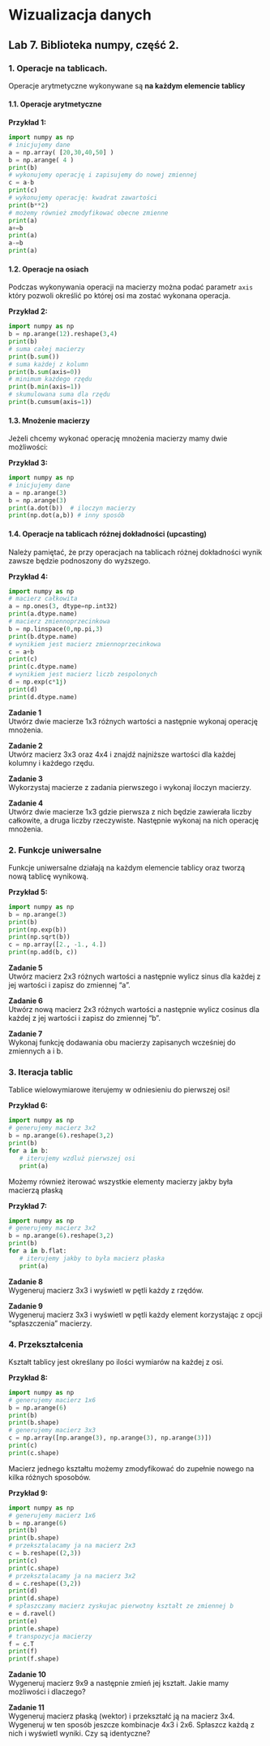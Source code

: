 # Wizualizacja danych
## Lab 7. Biblioteka numpy, część 2.

### **1. Operacje na tablicach.**

Operacje arytmetyczne wykonywane są **na każdym elemencie tablicy**
#### **1.1.	Operacje arytmetyczne**

**Przykład 1:**
```python
import numpy as np
# inicjujemy dane
a = np.array( [20,30,40,50] )
b = np.arange( 4 )
print(b)
# wykonujemy operację i zapisujemy do nowej zmiennej
c = a-b
print(c)
# wykonujemy operację: kwadrat zawartości
print(b**2)
# możemy również zmodyfikować obecne zmienne
print(a)
a+=b
print(a)
a-=b
print(a)
```

#### **1.2.	Operacje na osiach**

Podczas wykonywania operacji na macierzy można podać parametr `axis` który pozwoli określić po której osi ma zostać wykonana operacja.

**Przykład 2:**

```python
import numpy as np
b = np.arange(12).reshape(3,4)
print(b)
# suma całej macierzy
print(b.sum())
# suma każdej z kolumn
print(b.sum(axis=0))
# minimum każdego rzędu
print(b.min(axis=1))
# skumulowana suma dla rzędu
print(b.cumsum(axis=1))
```

#### **1.3.	Mnożenie macierzy**

Jeżeli chcemy wykonać operację mnożenia macierzy mamy dwie możliwości:

**Przykład 3:**
```python
import numpy as np
# inicjujemy dane
a = np.arange(3)
b = np.arange(3)
print(a.dot(b))  # iloczyn macierzy
print(np.dot(a,b)) # inny sposób
```

#### **1.4.	Operacje na tablicach różnej dokładności (upcasting)**

Należy pamiętać, że przy operacjach na tablicach różnej dokładności wynik zawsze będzie podnoszony do wyższego.

**Przykład 4:**
```python
import numpy as np
# macierz całkowita
a = np.ones(3, dtype=np.int32)
print(a.dtype.name)
# macierz zmiennoprzecinkowa
b = np.linspace(0,np.pi,3)
print(b.dtype.name)
# wynikiem jest macierz zmiennoprzecinkowa
c = a+b
print(c)
print(c.dtype.name)
# wynikiem jest macierz liczb zespolonych
d = np.exp(c*1j)
print(d)
print(d.dtype.name)
```

**Zadanie 1**  
Utwórz dwie macierze 1x3 różnych wartości a następnie wykonaj operację mnożenia.

**Zadanie 2**  
Utwórz macierz 3x3 oraz 4x4 i znajdź najniższe wartości dla każdej kolumny i każdego rzędu.

**Zadanie 3**  
Wykorzystaj macierze z zadania pierwszego i wykonaj iloczyn macierzy.

**Zadanie 4**  
Utwórz dwie macierze 1x3 gdzie pierwsza z nich będzie zawierała liczby całkowite, a druga liczby rzeczywiste. Następnie wykonaj na nich operację mnożenia.

### **2.	Funkcje uniwersalne**
Funkcje uniwersalne działają na każdym elemencie tablicy oraz tworzą nową tablicę wynikową.

**Przykład 5:**
```python
import numpy as np
b = np.arange(3)
print(b)
print(np.exp(b))
print(np.sqrt(b))
c = np.array([2., -1., 4.])
print(np.add(b, c))
```

**Zadanie 5**  
Utwórz macierz 2x3 różnych wartości a następnie wylicz sinus dla każdej z jej wartości i zapisz do zmiennej “a”.

**Zadanie 6**  
Utwórz nową macierz 2x3 różnych wartości a następnie wylicz cosinus dla każdej z jej wartości i zapisz do zmiennej “b”.

**Zadanie 7**  
Wykonaj funkcję dodawania obu macierzy zapisanych wcześniej do zmiennych a i b.


### **3. Iteracja tablic**
Tablice wielowymiarowe iterujemy w odniesieniu do pierwszej osi!

**Przykład 6:**  
```python
import numpy as np
# generujemy macierz 3x2
b = np.arange(6).reshape(3,2)
print(b)
for a in b:
   # iterujemy wzdluż pierwszej osi
   print(a)
```

Możemy również iterować wszystkie elementy macierzy jakby była macierzą płaską


**Przykład 7:**
```python
import numpy as np
# generujemy macierz 3x2
b = np.arange(6).reshape(3,2)
print(b)
for a in b.flat:
   # iterujemy jakby to była macierz płaska
   print(a)
```

**Zadanie 8**  
Wygeneruj macierz 3x3 i wyświetl w pętli każdy z rzędów.

**Zadanie 9**  
Wygeneruj macierz 3x3 i wyświetl w pętli każdy element korzystając z opcji “spłaszczenia” macierzy.


### **4. Przekształcenia**
Kształt tablicy jest określany po ilości wymiarów na każdej z osi.

**Przykład 8:**
```python
import numpy as np
# generujemy macierz 1x6
b = np.arange(6)
print(b)
print(b.shape)
# generujemy macierz 3x3
c = np.array([np.arange(3), np.arange(3), np.arange(3)])
print(c)
print(c.shape)
```

Macierz jednego kształtu możemy zmodyfikować do  zupełnie nowego na kilka różnych sposobów.

**Przykład 9:**
```python
import numpy as np
# generujemy macierz 1x6
b = np.arange(6)
print(b)
print(b.shape)
# przeksztalacamy ja na macierz 2x3
c = b.reshape((2,3))
print(c)
print(c.shape)
# przeksztalacamy ja na macierz 3x2
d = c.reshape((3,2))
print(d)
print(d.shape)
# spłaszczamy macierz zyskujac pierwotny kształt ze zmiennej b
e = d.ravel()
print(e)
print(e.shape)
# transpozycja macierzy
f = c.T
print(f)
print(f.shape)
```


**Zadanie 10**  
Wygeneruj macierz 9x9 a następnie zmień jej kształt. Jakie mamy możliwości i dlaczego? 

**Zadanie 11**  
Wygeneruj macierz płaską (wektor) i przekształć ją na macierz 3x4. Wygeneruj w ten sposób jeszcze kombinacje 4x3 i 2x6. Spłaszcz każdą z nich i wyświetl wyniki. Czy są identyczne?